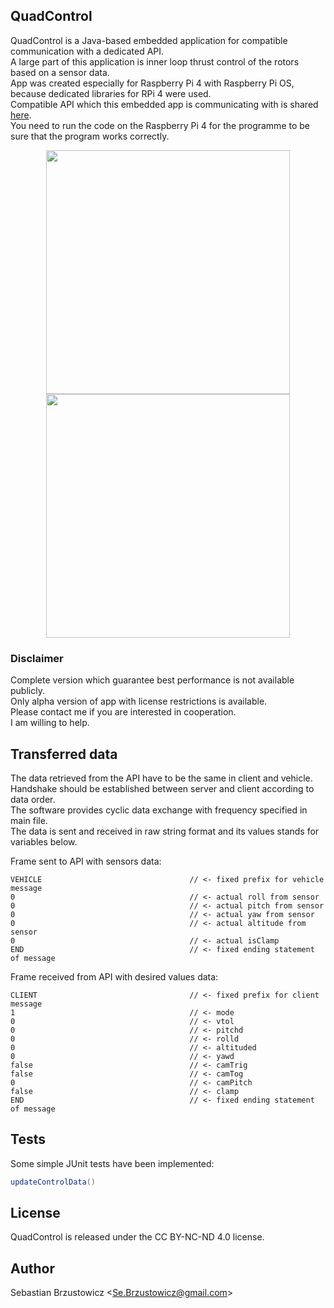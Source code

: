 ## QuadControl

QuadControl is a Java-based embedded application for compatible communication with a dedicated API.  	    
A large part of this application is inner loop thrust control of the rotors based on a sensor data.      
App was created especially for Raspberry Pi 4 with Raspberry Pi OS, because dedicated libraries for RPi 4 were used.		    
Compatible API which this embedded app is communicating with is shared [here](https://github.com/sebastianbrzustowicz/Robot-tasker-API).     
You need to run the code on the Raspberry Pi 4 for the programme to be sure that the program works correctly.    

<p align="center">
  <img src="https://github.com/sebastianbrzustowicz/QuadControl/assets/66909222/b6c7f220-a283-405c-b590-1ca32ed11348" width="390" />
  <img src="https://github.com/sebastianbrzustowicz/QuadControl/assets/66909222/b6256ff8-bd4b-4982-90d3-1922e3322412" width="390" />
</p>

### Disclaimer
Complete version which guarantee best performance is not available publicly.		  
Only alpha version of app with license restrictions is available.		  
Please contact me if you are interested in cooperation.		  
I am willing to help. 	

## Transferred data

The data retrieved from the API have to be the same in client and vehicle.      
Handshake should be established between server and client according to data order.    
The software provides cyclic data exchange with frequency specified in main file.    
The data is sent and received in raw string format and its values stands for variables below.    

Frame sent to API with sensors data:
```
VEHICLE                                 // <- fixed prefix for vehicle message
0                                       // <- actual roll from sensor
0                                       // <- actual pitch from sensor
0                                       // <- actual yaw from sensor
0                                       // <- actual altitude from sensor
0                                       // <- actual isClamp
END                                     // <- fixed ending statement of message
```

Frame received from API with desired values data:
```
CLIENT                                  // <- fixed prefix for client message
1                                       // <- mode
0                                       // <- vtol
0                                       // <- pitchd
0                                       // <- rolld
0                                       // <- altituded
0                                       // <- yawd
false                                   // <- camTrig
false                                   // <- camTog
0                                       // <- camPitch
false                                   // <- clamp
END                                     // <- fixed ending statement of message
```

## Tests

Some simple JUnit tests have been implemented:
```java
updateControlData()
```

## License

QuadControl is released under the CC BY-NC-ND 4.0 license.

## Author

Sebastian Brzustowicz &lt;Se.Brzustowicz@gmail.com&gt;
